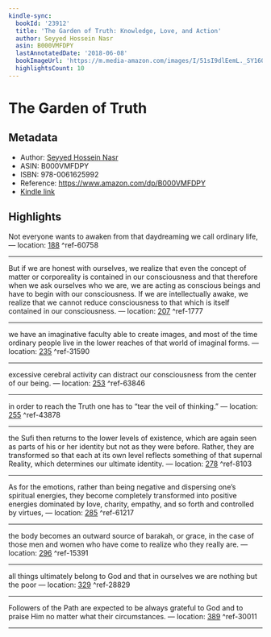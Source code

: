 ```yaml
---
kindle-sync:
  bookId: '23912'
  title: 'The Garden of Truth: Knowledge, Love, and Action'
  author: Seyyed Hossein Nasr
  asin: B000VMFDPY
  lastAnnotatedDate: '2018-06-08'
  bookImageUrl: 'https://m.media-amazon.com/images/I/51sI9dlEemL._SY160.jpg'
  highlightsCount: 10
---
```

# The Garden of Truth
## Metadata
* Author: [Seyyed Hossein Nasr](https://www.amazon.com/Seyyed-Hossein-Nasr/e/B001H6RV80/ref=dp_byline_cont_ebooks_1)
* ASIN: B000VMFDPY
* ISBN: 978-0061625992
* Reference: https://www.amazon.com/dp/B000VMFDPY
* [Kindle link](kindle://book?action=open&asin=B000VMFDPY)

## Highlights
Not everyone wants to awaken from that daydreaming we call ordinary life, — location: [188](kindle://book?action=open&asin=B000VMFDPY&location=188) ^ref-60758

---
But if we are honest with ourselves, we realize that even the concept of matter or corporeality is contained in our consciousness and that therefore when we ask ourselves who we are, we are acting as conscious beings and have to begin with our consciousness. If we are intellectually awake, we realize that we cannot reduce consciousness to that which is itself contained in our consciousness. — location: [207](kindle://book?action=open&asin=B000VMFDPY&location=207) ^ref-1777

---
we have an imaginative faculty able to create images, and most of the time ordinary people live in the lower reaches of that world of imaginal forms. — location: [235](kindle://book?action=open&asin=B000VMFDPY&location=235) ^ref-31590

---
excessive cerebral activity can distract our consciousness from the center of our being. — location: [253](kindle://book?action=open&asin=B000VMFDPY&location=253) ^ref-63846

---
in order to reach the Truth one has to “tear the veil of thinking.” — location: [255](kindle://book?action=open&asin=B000VMFDPY&location=255) ^ref-43878

---
the Sufi then returns to the lower levels of existence, which are again seen as parts of his or her identity but not as they were before. Rather, they are transformed so that each at its own level reflects something of that supernal Reality, which determines our ultimate identity. — location: [278](kindle://book?action=open&asin=B000VMFDPY&location=278) ^ref-8103

---
As for the emotions, rather than being negative and dispersing one’s spiritual energies, they become completely transformed into positive energies dominated by love, charity, empathy, and so forth and controlled by virtues, — location: [285](kindle://book?action=open&asin=B000VMFDPY&location=285) ^ref-61217

---
the body becomes an outward source of barakah, or grace, in the case of those men and women who have come to realize who they really are. — location: [296](kindle://book?action=open&asin=B000VMFDPY&location=296) ^ref-15391

---
all things ultimately belong to God and that in ourselves we are nothing but the poor — location: [329](kindle://book?action=open&asin=B000VMFDPY&location=329) ^ref-28829

---
Followers of the Path are expected to be always grateful to God and to praise Him no matter what their circumstances. — location: [389](kindle://book?action=open&asin=B000VMFDPY&location=389) ^ref-30011

---

